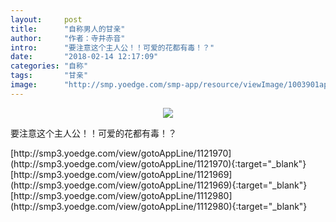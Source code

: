 ```yaml
---
layout:     post
title:      "自称男人的甘亲"
author:     "作者：寺井赤音"
intro:      "要注意这个主人公！！可爱的花都有毒！？"
date:       "2018-02-14 12:17:09"
categories: "自称"
tags:       "甘亲"
image:      "http://smp.yoedge.com/smp-app/resource/viewImage/1003901appline.png"
---
```

<div style="text-align: center">
<p><img src="http://smp.yoedge.com/smp-app/resource/viewImage/1003901appline.png"/></p>
</div>
<p class="post-meta">
<span>要注意这个主人公！！可爱的花都有毒！？</span>
</p>
[http://smp3.yoedge.com/view/gotoAppLine/1121970](http://smp3.yoedge.com/view/gotoAppLine/1121970){:target="_blank"}
[http://smp3.yoedge.com/view/gotoAppLine/1121969](http://smp3.yoedge.com/view/gotoAppLine/1121969){:target="_blank"}
[http://smp3.yoedge.com/view/gotoAppLine/1112980](http://smp3.yoedge.com/view/gotoAppLine/1112980){:target="_blank"}


